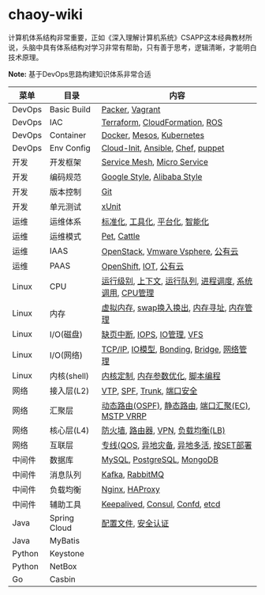 # chaoy-wiki

计算机体系结构非常重要，正如《深入理解计算机系统》CSAPP这本经典教材所说，头脑中具有体系结构对学习非常有帮助，只有善于思考，逻辑清晰，才能明白技术原理。

**Note:** 基于DevOps思路构建知识体系非常合适

| 菜单   |      目录      |  内容 |
|----------|---------------|-------|
| DevOps |  Basic Build | [Packer](/wiki/devops/devops.html), [Vagrant](/wiki/devops/devops.html) |
| DevOps |    IAC   |   [Terraform](/wiki/devops/devops.html), [CloudFormation](/wiki/devops/devops.html), [ROS](/wiki/devops/devops.html) |
| DevOps | Container |    [Docker](/wiki/devops/devops.html), [Mesos](/wiki/devops/devops.html), [Kubernetes](/wiki/devops/devops.html) |
| DevOps | Env Config |    [Cloud-Init](/wiki/devops/devops.html), [Ansible](/wiki/devops/devops.html), [Chef](/wiki/devops/devops.html), [puppet](/wiki/devops/devops.html) |
| 开发 |  开发框架 | [Service Mesh](/wiki/dev/dev.html), [Micro Service](/wiki/dev/dev.html) |
| 开发 |  编码规范   |   [Google Style](/wiki/dev/dev.html), [Alibaba Style](/wiki/dev/dev.html) |
| 开发 | 版本控制 |    [Git](/wiki/dev/dev.html) |
| 开发 | 单元测试 |    [xUnit](/wiki/dev/dev.html) |
| 运维 |  运维体系 | [标准化](/wiki/ops/ops.html), [工具化](/wiki/ops/ops.html), [平台化](/wiki/ops/ops.html), [智能化](/wiki/ops/ops.html) |
| 运维 |  运维模式   |   [Pet](/wiki/ops/ops.html), [Cattle](/wiki/ops/ops.html) |
| 运维 | IAAS |    [OpenStack](/wiki/ops/ops.html), [Vmware Vsphere](/wiki/ops/ops.html), [公有云](/wiki/ops/ops.html) |
| 运维 | PAAS |    [OpenShift](/wiki/ops/ops.html), [IOT](/wiki/ops/ops.html), [公有云](/wiki/ops/ops.html) |
| Linux |  CPU | [运行级别](), [上下文](), [运行队列](), [进程调度](), [系统调用](), [CPU管理]() |
| Linux |  内存   |   [虚拟内存](), [swap换入换出](), [内存寻址](), [内存管理]() |
| Linux | I/O(磁盘) |    [缺页中断](), [IOPS](), [IO管理](), [VFS]() |
| Linux | I/O(网络) |    [TCP/IP](), [IO模型](), [Bonding](), [Bridge](), [网络管理]() |
| Linux | 内核(shell) |    [内核定制](), [内存参数优化](), [脚本编程]() |
| 网络 |  接入层(L2) | [VTP](), [SPF](), [Trunk](), [端口安全]() |
| 网络 |  汇聚层   |   [动态路由(OSPF)](), [静态路由](), [端口汇聚(EC)](), [MSTP VRRP]() |
| 网络 | 核心层(L4) |    [防火墙](), [路由器](), [VPN](), [负载均衡(LB)]() |
| 网络 | 互联层 |    [专线(QOS](), [异地灾备](), [异地多活](), [按SET部署]() |
| 中间件 |  数据库 | [MySQL](), [PostgreSQL](), [MongoDB]() |
| 中间件 |  消息队列   |   [Kafka](), [RabbitMQ]() |
| 中间件 | 负载均衡 |    [Nginx](), [HAProxy]() |
| 中间件 | 辅助工具 |    [Keepalived](), [Consul](), [Confd](), [etcd]() |
| Java |  Spring Cloud   |   [配置文件](), [安全认证]() |
| Java | MyBatis |     |
| Python | Keystone |     |
| Python |  NetBox   |    |
| Go | Casbin |     |